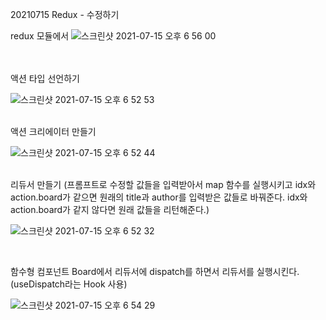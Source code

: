 20210715 Redux - 수정하기

redux 모듈에서
![스크린샷 2021-07-15 오후 6 56 00](https://user-images.githubusercontent.com/66675699/125779086-68eb5ad4-e75c-4d85-ba1d-3542b61adfac.png)

<br>

<br>
액션 타입 선언하기

![스크린샷 2021-07-15 오후 6 52 53](https://user-images.githubusercontent.com/66675699/125779323-16d8fddd-38d7-4f4c-a393-f0b700199087.png)

<br>
액션 크리에이터 만들기

![스크린샷 2021-07-15 오후 6 52 44](https://user-images.githubusercontent.com/66675699/125779360-afb803bd-379a-407c-9eea-10fc808555c5.png)

<br>
리듀서 만들기 (프롬프트로 수정할 값들을 입력받아서 map 함수를 실행시키고 idx와 action.board가 같으면 원래의 title과 author를 입력받은 값들로 바꿔준다. idx와 action.board가 같지 않다면 원래 값들을 리턴해준다.) 

![스크린샷 2021-07-15 오후 6 52 32](https://user-images.githubusercontent.com/66675699/125779495-a1a8fec7-ffb0-4068-bad5-42891d053922.png)

<br>

함수형 컴포넌트 Board에서 리듀서에 dispatch를 하면서 리듀서를 실행시킨다. (useDispatch라는 Hook 사용)

![스크린샷 2021-07-15 오후 6 54 29](https://user-images.githubusercontent.com/66675699/125780137-70609915-a3bb-473b-bfd1-07d1b8374492.png)

<br>
